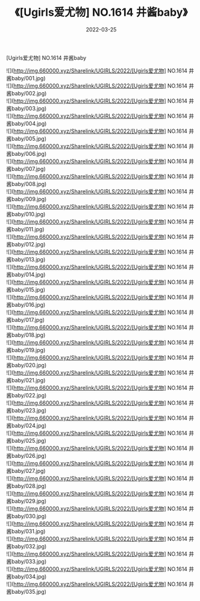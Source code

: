 ﻿---
layout: post
title:  《[Ugirls爱尤物] NO.1614 井酱baby》
date:   2022-03-25
img: http://img.660000.xyz/Sharelink/UGIRLS/2022/[Ugirls爱尤物] NO.1614 井酱baby/000.jpg
categories: [美女, 清纯, 唯美]
---

[Ugirls爱尤物] NO.1614 井酱baby

 ![](http://img.660000.xyz/Sharelink/UGIRLS/2022/[Ugirls爱尤物] NO.1614 井酱baby/001.jpg) <br>![](http://img.660000.xyz/Sharelink/UGIRLS/2022/[Ugirls爱尤物] NO.1614 井酱baby/002.jpg) <br>![](http://img.660000.xyz/Sharelink/UGIRLS/2022/[Ugirls爱尤物] NO.1614 井酱baby/003.jpg) <br>![](http://img.660000.xyz/Sharelink/UGIRLS/2022/[Ugirls爱尤物] NO.1614 井酱baby/004.jpg) <br>![](http://img.660000.xyz/Sharelink/UGIRLS/2022/[Ugirls爱尤物] NO.1614 井酱baby/005.jpg) <br>![](http://img.660000.xyz/Sharelink/UGIRLS/2022/[Ugirls爱尤物] NO.1614 井酱baby/006.jpg) <br>![](http://img.660000.xyz/Sharelink/UGIRLS/2022/[Ugirls爱尤物] NO.1614 井酱baby/007.jpg) <br>![](http://img.660000.xyz/Sharelink/UGIRLS/2022/[Ugirls爱尤物] NO.1614 井酱baby/008.jpg) <br>![](http://img.660000.xyz/Sharelink/UGIRLS/2022/[Ugirls爱尤物] NO.1614 井酱baby/009.jpg) <br>![](http://img.660000.xyz/Sharelink/UGIRLS/2022/[Ugirls爱尤物] NO.1614 井酱baby/010.jpg) <br>![](http://img.660000.xyz/Sharelink/UGIRLS/2022/[Ugirls爱尤物] NO.1614 井酱baby/011.jpg) <br>![](http://img.660000.xyz/Sharelink/UGIRLS/2022/[Ugirls爱尤物] NO.1614 井酱baby/012.jpg) <br>![](http://img.660000.xyz/Sharelink/UGIRLS/2022/[Ugirls爱尤物] NO.1614 井酱baby/013.jpg) <br>![](http://img.660000.xyz/Sharelink/UGIRLS/2022/[Ugirls爱尤物] NO.1614 井酱baby/014.jpg) <br>![](http://img.660000.xyz/Sharelink/UGIRLS/2022/[Ugirls爱尤物] NO.1614 井酱baby/015.jpg) <br>![](http://img.660000.xyz/Sharelink/UGIRLS/2022/[Ugirls爱尤物] NO.1614 井酱baby/016.jpg) <br>![](http://img.660000.xyz/Sharelink/UGIRLS/2022/[Ugirls爱尤物] NO.1614 井酱baby/017.jpg) <br>![](http://img.660000.xyz/Sharelink/UGIRLS/2022/[Ugirls爱尤物] NO.1614 井酱baby/018.jpg) <br>![](http://img.660000.xyz/Sharelink/UGIRLS/2022/[Ugirls爱尤物] NO.1614 井酱baby/019.jpg) <br>![](http://img.660000.xyz/Sharelink/UGIRLS/2022/[Ugirls爱尤物] NO.1614 井酱baby/020.jpg) <br>![](http://img.660000.xyz/Sharelink/UGIRLS/2022/[Ugirls爱尤物] NO.1614 井酱baby/021.jpg) <br>![](http://img.660000.xyz/Sharelink/UGIRLS/2022/[Ugirls爱尤物] NO.1614 井酱baby/022.jpg) <br>![](http://img.660000.xyz/Sharelink/UGIRLS/2022/[Ugirls爱尤物] NO.1614 井酱baby/023.jpg) <br>![](http://img.660000.xyz/Sharelink/UGIRLS/2022/[Ugirls爱尤物] NO.1614 井酱baby/024.jpg) <br>![](http://img.660000.xyz/Sharelink/UGIRLS/2022/[Ugirls爱尤物] NO.1614 井酱baby/025.jpg) <br>![](http://img.660000.xyz/Sharelink/UGIRLS/2022/[Ugirls爱尤物] NO.1614 井酱baby/026.jpg) <br>![](http://img.660000.xyz/Sharelink/UGIRLS/2022/[Ugirls爱尤物] NO.1614 井酱baby/027.jpg) <br>![](http://img.660000.xyz/Sharelink/UGIRLS/2022/[Ugirls爱尤物] NO.1614 井酱baby/028.jpg) <br>![](http://img.660000.xyz/Sharelink/UGIRLS/2022/[Ugirls爱尤物] NO.1614 井酱baby/029.jpg) <br>![](http://img.660000.xyz/Sharelink/UGIRLS/2022/[Ugirls爱尤物] NO.1614 井酱baby/030.jpg) <br>![](http://img.660000.xyz/Sharelink/UGIRLS/2022/[Ugirls爱尤物] NO.1614 井酱baby/031.jpg) <br>![](http://img.660000.xyz/Sharelink/UGIRLS/2022/[Ugirls爱尤物] NO.1614 井酱baby/032.jpg) <br>![](http://img.660000.xyz/Sharelink/UGIRLS/2022/[Ugirls爱尤物] NO.1614 井酱baby/033.jpg) <br>![](http://img.660000.xyz/Sharelink/UGIRLS/2022/[Ugirls爱尤物] NO.1614 井酱baby/034.jpg) <br>![](http://img.660000.xyz/Sharelink/UGIRLS/2022/[Ugirls爱尤物] NO.1614 井酱baby/035.jpg) <br>